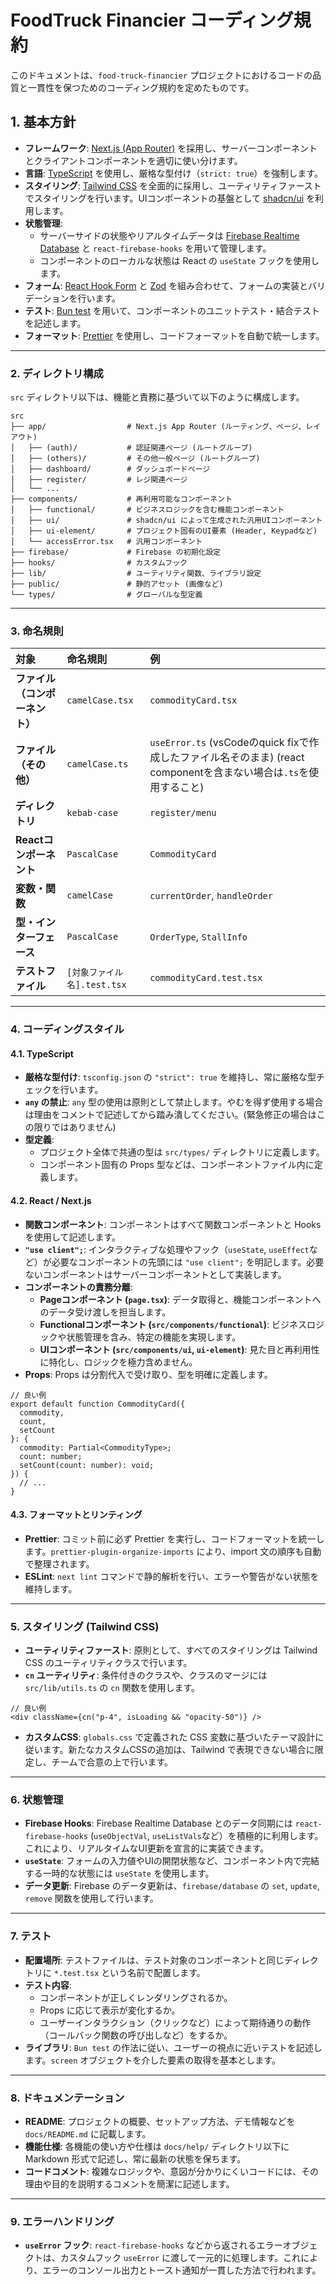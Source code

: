 # FoodTruck Financier コーディング規約

このドキュメントは、`food-truck-financier` プロジェクトにおけるコードの品質と一貫性を保つためのコーディング規約を定めたものです。

## 1. 基本方針

- **フレームワーク**: [Next.js (App Router)](https://nextjs.org/) を採用し、サーバーコンポーネントとクライアントコンポーネントを適切に使い分けます。
- **言語**: [TypeScript](https://www.typescriptlang.org/) を使用し、厳格な型付け（`strict: true`）を強制します。
- **スタイリング**: [Tailwind CSS](https://tailwindcss.com/) を全面的に採用し、ユーティリティファーストでスタイリングを行います。UIコンポーネントの基盤として [shadcn/ui](https://ui.shadcn.com/) を利用します。
- **状態管理**:
  - サーバーサイドの状態やリアルタイムデータは [Firebase Realtime Database](https://firebase.google.com/docs/database) と `react-firebase-hooks` を用いて管理します。
  - コンポーネントのローカルな状態は React の `useState` フックを使用します。
- **フォーム**: [React Hook Form](https://react-hook-form.com/) と [Zod](https://zod.dev/) を組み合わせて、フォームの実装とバリデーションを行います。
- **テスト**: [Bun test](https://bun.com/docs/cli/test) を用いて、コンポーネントのユニットテスト・結合テストを記述します。
- **フォーマット**: [Prettier](https://prettier.io/) を使用し、コードフォーマットを自動で統一します。

---

### 2. ディレクトリ構成

`src` ディレクトリ以下は、機能と責務に基づいて以下のように構成します。

```
src
├── app/                  # Next.js App Router (ルーティング、ページ、レイアウト)
│   ├── (auth)/           # 認証関連ページ (ルートグループ)
│   ├── (others)/         # その他一般ページ (ルートグループ)
│   ├── dashboard/        # ダッシュボードページ
│   ├── register/         # レジ関連ページ
│   └── ...
├── components/           # 再利用可能なコンポーネント
│   ├── functional/       # ビジネスロジックを含む機能コンポーネント
│   ├── ui/               # shadcn/ui によって生成された汎用UIコンポーネント
│   ├── ui-element/       # プロジェクト固有のUI要素 (Header, Keypadなど)
│   └── accessError.tsx   # 汎用コンポーネント
├── firebase/             # Firebase の初期化設定
├── hooks/                # カスタムフック
├── lib/                  # ユーティリティ関数、ライブラリ設定
├── public/               # 静的アセット (画像など)
└── types/                # グローバルな型定義
```

---

### 3. 命名規則

| 対象 | 命名規則 | 例 |
| :--- | :--- | :--- |
| **ファイル（コンポーネント）** | `camelCase.tsx` | `commodityCard.tsx` |
| **ファイル（その他）** | `camelCase.ts` | `useError.ts` (vsCodeのquick fixで作成したファイル名そのまま) (react componentを含まない場合は`.ts`を使用すること) |
| **ディレクトリ** | `kebab-case` | `register/menu` |
| **Reactコンポーネント** | `PascalCase` | `CommodityCard` |
| **変数・関数** | `camelCase` | `currentOrder`, `handleOrder` |
| **型・インターフェース** | `PascalCase` | `OrderType`, `StallInfo` |
| **テストファイル** | `[対象ファイル名].test.tsx` | `commodityCard.test.tsx` |

---

### 4. コーディングスタイル

#### 4.1. TypeScript

- **厳格な型付け**: `tsconfig.json` の `"strict": true` を維持し、常に厳格な型チェックを行います。
- **`any` の禁止**: `any` 型の使用は原則として禁止します。やむを得ず使用する場合は理由をコメントで記述してから踏み潰してください。(緊急修正の場合はこの限りではありません)
- **型定義**:
  - プロジェクト全体で共通の型は `src/types/` ディレクトリに定義します。
  - コンポーネント固有の Props 型などは、コンポーネントファイル内に定義します。

#### 4.2. React / Next.js

- **関数コンポーネント**: コンポーネントはすべて関数コンポーネントと Hooks を使用して記述します。
- **`"use client";`**: インタラクティブな処理やフック（`useState`, `useEffect`など）が必要なコンポーネントの先頭には `"use client";` を明記します。必要ないコンポーネントはサーバーコンポーネントとして実装します。
- **コンポーネントの責務分離**:
  - **Pageコンポーネント (`page.tsx`)**: データ取得と、機能コンポーネントへのデータ受け渡しを担当します。
  - **Functionalコンポーネント (`src/components/functional`)**: ビジネスロジックや状態管理を含み、特定の機能を実現します。
  - **UIコンポーネント (`src/components/ui`, `ui-element`)**: 見た目と再利用性に特化し、ロジックを極力含めません。
- **Props**: Props は分割代入で受け取り、型を明確に定義します。

```tsx
// 良い例
export default function CommodityCard({
  commodity,
  count,
  setCount
}: {
  commodity: Partial<CommodityType>;
  count: number;
  setCount(count: number): void;
}) {
  // ...
}
```

#### 4.3. フォーマットとリンティング

- **Prettier**: コミット前に必ず Prettier を実行し、コードフォーマットを統一します。`prettier-plugin-organize-imports` により、import 文の順序も自動で整理されます。
- **ESLint**: `next lint` コマンドで静的解析を行い、エラーや警告がない状態を維持します。

---

### 5. スタイリング (Tailwind CSS)

- **ユーティリティファースト**: 原則として、すべてのスタイリングは Tailwind CSS のユーティリティクラスで行います。
- **`cn` ユーティリティ**: 条件付きのクラスや、クラスのマージには `src/lib/utils.ts` の `cn` 関数を使用します。

```tsx
// 良い例
<div className={cn("p-4", isLoading && "opacity-50")} />
```

- **カスタムCSS**: `globals.css` で定義された CSS 変数に基づいたテーマ設計に従います。新たなカスタムCSSの追加は、Tailwind で表現できない場合に限定し、チームで合意の上で行います。

---

### 6. 状態管理

- **Firebase Hooks**: Firebase Realtime Database とのデータ同期には `react-firebase-hooks` (`useObjectVal`, `useListVals`など）を積極的に利用します。これにより、リアルタイムなUI更新を宣言的に実装できます。
- **`useState`**: フォームの入力値やUIの開閉状態など、コンポーネント内で完結する一時的な状態には `useState` を使用します。
- **データ更新**: Firebase のデータ更新は、`firebase/database` の `set`, `update`, `remove` 関数を使用して行います。

---

### 7. テスト

- **配置場所**: テストファイルは、テスト対象のコンポーネントと同じディレクトリに `*.test.tsx` という名前で配置します。
- **テスト内容**:
  - コンポーネントが正しくレンダリングされるか。
  - Props に応じて表示が変化するか。
  - ユーザーインタラクション（クリックなど）によって期待通りの動作（コールバック関数の呼び出しなど）をするか。
- **ライブラリ**: `Bun test` の作法に従い、ユーザーの視点に近いテストを記述します。`screen` オブジェクトを介した要素の取得を基本とします。

---

### 8. ドキュメンテーション

- **README**: プロジェクトの概要、セットアップ方法、デモ情報などを `docs/README.md` に記載します。
- **機能仕様**: 各機能の使い方や仕様は `docs/help/` ディレクトリ以下に Markdown 形式で記述し、常に最新の状態を保ちます。
- **コードコメント**: 複雑なロジックや、意図が分かりにくいコードには、その理由や目的を説明するコメントを簡潔に記述します。

---

### 9. エラーハンドリング

- **`useError` フック**: `react-firebase-hooks` などから返されるエラーオブジェクトは、カスタムフック `useError` に渡して一元的に処理します。これにより、エラーのコンソール出力とトースト通知が一貫した方法で行われます。